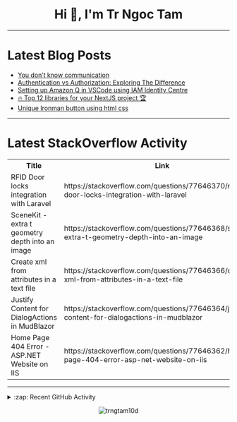 <h1 align="center">Hi 👋, I'm Tr Ngoc Tam</h1>

---

# Latest Blog Posts
<!-- BLOG-POST-LIST:START -->
- [You don’t know communication](https://dev.to/noriller/you-dont-know-communication-45ne)
- [Authentication vs Authorization: Exploring The Difference](https://dev.to/permify/authentication-vs-authorization-exploring-the-difference-2l14)
- [Setting up Amazon Q in VSCode using IAM Identity Centre](https://dev.to/sanketkalekar/setting-up-amazon-q-in-vscode-using-iam-identity-centre-4p71)
- [🔥 Top 12 libraries for your NextJS project 🏆](https://dev.to/nevodavid/top-12-libraries-for-your-nextjs-project-1oob)
- [Unique Ironman button using html css](https://dev.to/freecodez/unique-ironman-button-using-html-css-9le)
<!-- BLOG-POST-LIST:END -->

---

# Latest StackOverflow Activity
<table>
  <tr><th>Title</th><th>Link</th></tr>
  <!-- STACKOVERFLOW:START --><tr><td>RFID Door locks integration with Laravel</td><td>https://stackoverflow.com/questions/77646370/rfid-door-locks-integration-with-laravel</td></tr><tr><td>SceneKit - extra t geometry depth into an image</td><td>https://stackoverflow.com/questions/77646368/scenekit-extra-t-geometry-depth-into-an-image</td></tr><tr><td>Create xml from attributes in a text file</td><td>https://stackoverflow.com/questions/77646366/create-xml-from-attributes-in-a-text-file</td></tr><tr><td>Justify Content for DialogActions in MudBlazor</td><td>https://stackoverflow.com/questions/77646364/justify-content-for-dialogactions-in-mudblazor</td></tr><tr><td>Home Page 404 Error - ASP.NET Website on IIS</td><td>https://stackoverflow.com/questions/77646362/home-page-404-error-asp-net-website-on-iis</td></tr><!-- STACKOVERFLOW:END -->
</table>

---

<details>
  <summary>:zap: Recent GitHub Activity</summary>
  
<!--START_SECTION:activity-->
<!--END_SECTION:activity-->

</details>

<p align="center"><img align="center" src="https://github-readme-streak-stats.herokuapp.com/?user=trngtam10d&" alt="trngtam10d" /></p>